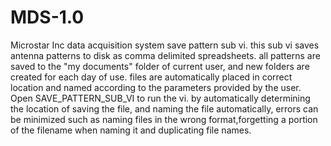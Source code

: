 # MDS-1.0
Microstar Inc data acquisition system save pattern sub vi. 
this sub vi saves antenna patterns to disk as comma delimited spreadsheets.
all patterns are saved to the "my documents" folder of current user, 
and new folders are created for each day of use. files are automatically placed in correct location
and named according to the parameters provided by the user. Open SAVE_PATTERN_SUB_VI to run the vi. by
automatically determining the location of saving the file, and naming the file automatically, errors can 
be minimized such as naming files in the wrong format,forgetting a portion of the filename when naming it 
and duplicating file names.

